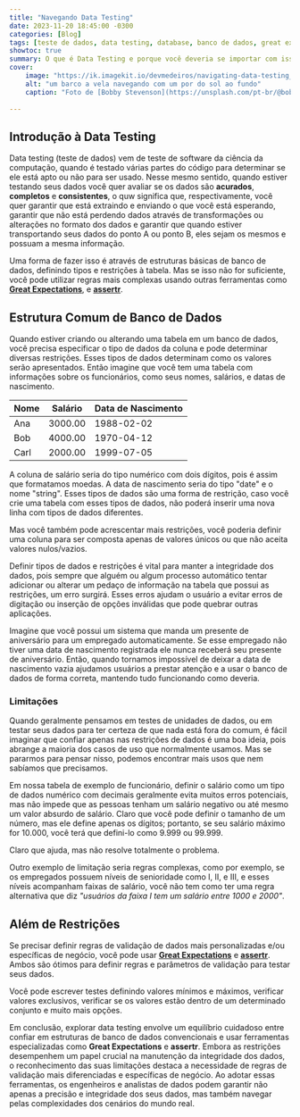 ```yaml
---
title: "Navegando Data Testing"
date: 2023-11-20 18:45:00 -0300
categories: [Blog]
tags: [teste de dados, data testing, database, banco de dados, great expectations, assertr, engenheiro analítico, analytics engineer, engenheiro de dados, data engineering, SQL]
showtoc: true
summary: O que é Data Testing e porque você deveria se importar com isso?
cover:
    image: "https://ik.imagekit.io/devmedeiros/navigating-data-testing_Ka1fdcGdv.webp?tr=w-700"
    alt: "um barco a vela navegando com um por do sol ao fundo"
    caption: "Foto de [Bobby Stevenson](https://unsplash.com/pt-br/@bobbystevenson?utm_content=creditCopyText&utm_medium=referral&utm_source=unsplash) na [Unsplash](https://unsplash.com/pt-br/fotografias/veleiro-branco-no-mar-durante-o-por-do-sol-3AEJ6imbQTo?utm_content=creditCopyText&utm_medium=referral&utm_source=unsplash)"
  
---
```


## Introdução à Data Testing

Data testing (teste de dados) vem de teste de software da ciência da computação, quando é testado várias partes do código para determinar se ele está apto ou não para ser usado. Nesse mesmo sentido, quando estiver testando seus dados você quer avaliar se os dados são **acurados**, **completos** e **consistentes**, o quw significa que, respectivamente, você quer garantir que está extraindo e enviando o que você está esperando, garantir que não está perdendo dados através de transformações ou alterações no formato dos dados e garantir que quando estiver transportando seus dados do ponto A ou ponto B, eles sejam os mesmos e possuam a mesma informação.

Uma forma de fazer isso é através de estruturas básicas de banco de dados, definindo tipos e restrições à tabela. Mas se isso não for suficiente, você pode utilizar regras mais complexas usando outras ferramentas como [**Great Expectations**](https://greatexpectations.io/), e [**assertr**](https://docs.ropensci.org/assertr/).

## Estrutura Comum de Banco de Dados

Quando estiver criando ou alterando uma tabela em um banco de dados, você precisa especificar o tipo de dados da coluna e pode determinar diversas restrições. Esses tipos de dados determinam como os valores serão apresentados. Então imagine que você tem uma tabela com informações sobre os funcionários, como seus nomes, salários, e datas de nascimento.

| Nome | Salário   | Data de Nascimento |
|------|-----------|--------------------|
| Ana  | 3000.00   | 1988-02-02         |
| Bob  | 4000.00   | 1970-04-12         |
| Carl | 2000.00   | 1999-07-05         |

A coluna de salário seria do tipo numérico com dois dígitos, pois é assim que formatamos moedas. A data de nascimento seria do tipo "date" e o nome "string". Esses tipos de dados são uma forma de restrição, caso você crie uma tabela com esses tipos de dados, não poderá inserir uma nova linha com tipos de dados diferentes.

Mas você também pode acrescentar mais restrições, você poderia definir uma coluna para ser composta apenas de valores únicos ou que não aceita valores nulos/vazios.

Definir tipos de dados e restrições é vital para manter a integridade dos dados, pois sempre que alguém ou algum processo automático tentar adicionar ou alterar um pedaço de informação na tabela que possui as restrições, um erro surgirá. Esses erros ajudam o usuário a evitar erros de digitação ou inserção de opções inválidas que pode quebrar outras aplicações.

Imagine que você possui um sistema que manda um presente de aniversário para um empregado automaticamente. Se esse empregado não tiver uma data de nascimento registrada ele nunca receberá seu presente de aniversário. Então, quando tornamos impossível de deixar a data de nascimento vazia ajudamos usuários a prestar atenção e a usar o banco de dados de forma correta, mantendo tudo funcionando como deveria.

### Limitações

Quando geralmente pensamos em testes de unidades de dados, ou em testar seus dados para ter certeza de que nada está fora do comum, é fácil imaginar que confiar apenas nas restrições de dados é uma boa ideia, pois abrange a maioria dos casos de uso que normalmente usamos. Mas se pararmos para pensar nisso, podemos encontrar mais usos que nem sabíamos que precisamos.

Em nossa tabela de exemplo de funcionário, definir o salário como um tipo de dados numérico com decimais geralmente evita muitos erros potenciais, mas não impede que as pessoas tenham um salário negativo ou até mesmo um valor absurdo de salário. Claro que você pode definir o tamanho de um número, mas ele define apenas os dígitos; portanto, se seu salário máximo for 10.000, você terá que defini-lo como 9.999 ou 99.999.

Claro que ajuda, mas não resolve totalmente o problema.

Outro exemplo de limitação seria regras complexas, como por exemplo, se os empregados possuem níveis de senioridade como I, II, e III, e esses níveis acompanham faixas de salário, você não tem como ter uma regra alternativa que diz _"usuários da faixa I tem um salário entre 1000 e 2000"_.

## Além de Restrições

Se precisar definir regras de validação de dados mais personalizadas e/ou específicas de negócio, você pode usar [**Great Expectations**](https://greatexpectations.io/) e [**assertr**](https://docs.ropensci.org/assertr/). Ambos são ótimos para definir regras e parâmetros de validação para testar seus dados.

Você pode escrever testes definindo valores mínimos e máximos, verificar valores exclusivos, verificar se os valores estão dentro de um determinado conjunto e muito mais opções.

Em conclusão, explorar data testing envolve um equilíbrio cuidadoso entre confiar em estruturas de banco de dados convencionais e usar ferramentas especializadas como **Great Expectations** e **assertr**. Embora as restrições desempenhem um papel crucial na manutenção da integridade dos dados, o reconhecimento das suas limitações destaca a necessidade de regras de validação mais diferenciadas e específicas de negócio. Ao adotar essas ferramentas, os engenheiros e analistas de dados podem garantir não apenas a precisão e integridade dos seus dados, mas também navegar pelas complexidades dos cenários do mundo real.